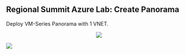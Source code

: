 ## Regional Summit Azure Lab: Create Panorama

Deploy VM-Series Panorama with 1 VNET.



<p align="center">
<img src="https://spring.paloaltonetworks.com/tostern/RegionalTrainings2020/blob/master/Images/transit_2spokes_2fw_3nic_intlb_extlb.png">
</p>

[<img src="https://spring.paloaltonetworks.com/tostern/RegionalTrainings2021/blob/master/Images//deploybutton.png"/>](https://portal.azure.com/#create/Microsoft.Template/uri/https%3A%2F%2Fraw.githubusercontent.com%2Fwwce%2Fazure-arm%2Fmaster%2Fazure-arm-mclimans%2Fdemo_deployments%2Ftransit_2spokes_2fw_3nic_intlb_extlb_bs_opt%2FazureDeploy.json)
<!-- [<img src="https://spring.paloaltonetworks.com/tostern/RegionalTrainings2020/blob/master/Images//deploybutton.png"/>](https://portal.azure.com/#create/Microsoft.Template/uri/https%3A%2F%2Fraw.spring.paloaltonetworks.com%2Ftostern%2FRegionalTrainings2020%2Fmaster%2FAzure_Lab%2FazureDeploy.json) -->


